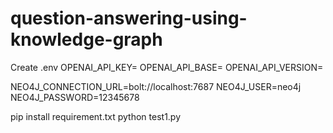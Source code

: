 # question-answering-using-knowledge-graph
Create .env 
OPENAI_API_KEY=
OPENAI_API_BASE=
OPENAI_API_VERSION=

NEO4J_CONNECTION_URL=bolt://localhost:7687
NEO4J_USER=neo4j
NEO4J_PASSWORD=12345678


pip install requirement.txt 
python test1.py


